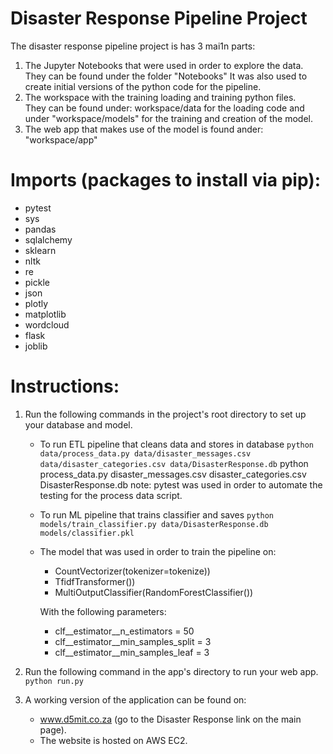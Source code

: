 # Disaster Response Pipeline Project

The disaster response pipeline project is has 3 mai1n parts: 
1. The Jupyter Notebooks that were used in order to explore the data. They can be found under the folder "Notebooks"
It was also used to create initial versions of the python code for the pipeline.
2. The workspace with the training loading and training python files.  
They can be found under: workspace/data for the loading code and under "workspace/models" for the training and creation of the model.
3. The web app that makes use of the model is found ander: "workspace/app"    

# Imports (packages to install via pip):
- pytest
- sys
- pandas
- sqlalchemy
- sklearn
- nltk
- re
- pickle
- json
- plotly
- matplotlib
- wordcloud
- flask
- joblib

# Instructions:
1. Run the following commands in the project's root directory to set up your database and model.

    - To run ETL pipeline that cleans data and stores in database
        `python data/process_data.py data/disaster_messages.csv data/disaster_categories.csv data/DisasterResponse.db`
        python process_data.py disaster_messages.csv disaster_categories.csv DisasterResponse.db
        note: pytest was used in order to automate the testing for the process data script.
    - To run ML pipeline that trains classifier and saves
        `python models/train_classifier.py data/DisasterResponse.db models/classifier.pkl`
    - The model that was used in order to train the pipeline on:
        - CountVectorizer(tokenizer=tokenize))
        - TfidfTransformer())
        - MultiOutputClassifier(RandomForestClassifier())
        
        With the following parameters:
        - clf__estimator__n_estimators = 50
        - clf__estimator__min_samples_split = 3
        - clf__estimator__min_samples_leaf = 3


2. Run the following command in the app's directory to run your web app.
    `python run.py`
    
3. A working version of the application can be found on:
    - www.d5mit.co.za  (go to the Disaster Response link on the main page).
    - The website is hosted on AWS EC2.


